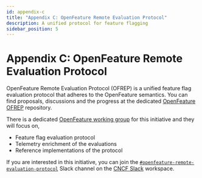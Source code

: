 ```yaml
---
id: appendix-c
title: "Appendix C: OpenFeature Remote Evaluation Protocol"
description: A unified protocol for feature flagging
sidebar_position: 5
---
```


# Appendix C: OpenFeature Remote Evaluation Protocol

OpenFeature Remote Evaluation Protocol (OFREP) is a unified feature flag evaluation protocol that adheres to the OpenFeature semantics.
You can find proposals, discussions and the progress at the dedicated [OpenFeature OFREP](https://github.com/open-feature/protocol) repository.

There is a dedicated [OpenFeature working group](https://github.com/open-feature/community/blob/main/config/open-feature/spec-evaluation/workgroup.yaml) for this initiative and they will focus on,

- Feature flag evaluation protocol
- Telemetry enrichment of the evaluations
- Reference implementations of the protocol

If you are interested in this initiative, you can join the [`#openfeature-remote-evaluation-protocol`](https://cloud-native.slack.com/archives/C066A48LK35) Slack channel on the [CNCF Slack](https://communityinviter.com/apps/cloud-native/cncf) workspace.
